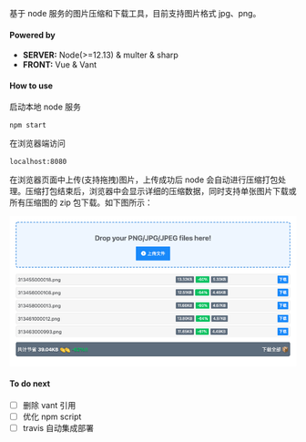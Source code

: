 基于 node 服务的图片压缩和下载工具，目前支持图片格式 jpg、png。

#### Powered by

-   **SERVER:** Node(>=12.13) & multer & sharp
-   **FRONT:** Vue & Vant

#### How to use

启动本地 node 服务

```node
npm start
```

在浏览器端访问

```
localhost:8080
```

在浏览器页面中上传(支持拖拽)图片，上传成功后 node 会自动进行压缩打包处理。压缩打包结束后，浏览器中会显示详细的压缩数据，同时支持单张图片下载或所有压缩图的 zip 包下载。如下图所示：

![demo](demo.png)

#### To do next

-   [ ] 删除 vant 引用
-   [ ] 优化 npm script
-   [ ] travis 自动集成部署
